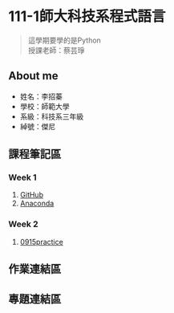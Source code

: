 # 111-1師大科技系程式語言 

> 這學期要學的是Python <br>
> 授課老師：蔡芸琤

## About me 
 * 姓名：李招蓁
 * 學校：師範大學
 * 系級：科技系三年級
 * 綽號：傑尼
## 課程筆記區
### Week 1
1. [GitHub](https://github.com/) <br>
2. [Anaconda](https://www.anaconda.com/products/distribution)
### Week 2 
1.  [0915practice](https://github.com/janliex/PL/blob/main/practice1.ipynb)
## 作業連結區
## 專題連結區
